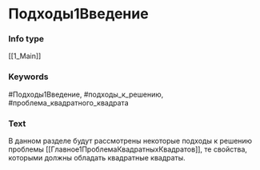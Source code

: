 # Подходы1Введение
### Info type
[[1_Main]]
### Keywords
#Подходы1Введение, #подходы_к_решению, #проблема_квадратного_квадрата
### Text
В данном разделе будут рассмотрены некоторые подходы к решению проблемы [[Главное1ПроблемаКвадратныхКвадратов]], те свойства, которыми должны обладать квадратные квадраты.